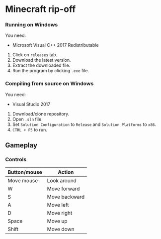 # Minecraft rip-off

### Running on Windows
You need:
* Microsoft Visual C++ 2017 Redistributable

1. Click on `releases` tab.
2. Download the latest version.
3. Extract the downloaded file.
4. Run the program by clicking `.exe` file.

### Compiling from source on Windows
You need:
* Visual Studio 2017

1. Download/clone repository.
2. Open `.sln` file.
3. Set `Solution Configuration` to `Release` and `Solution Platforms` to `x86`.
4. `CTRL + F5` to run.


## Gameplay
### Controls

| Button/mouse  | Action             |
| ------------- |--------------------|
| Move mouse    | Look around        |
| W             | Move forward       |
| S             | Move backward      |
| A             | Move left          |
| D             | Move right         |
| Space         | Move up            |
| Shift         | Move down          |
